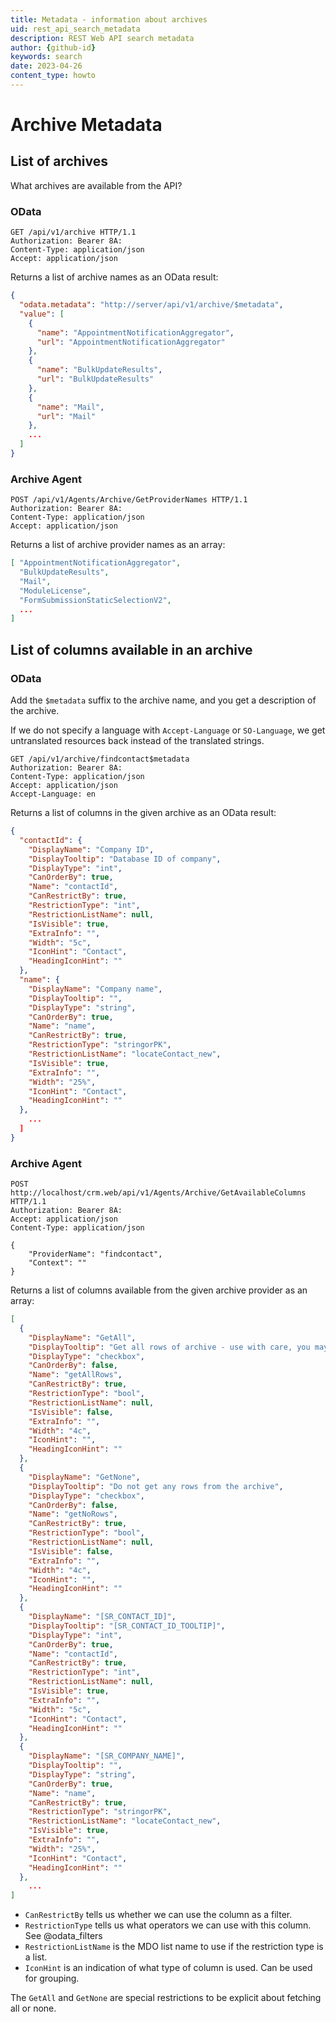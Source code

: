 ```yaml
---
title: Metadata - information about archives
uid: rest_api_search_metadata
description: REST Web API search metadata
author: {github-id}
keywords: search
date: 2023-04-26
content_type: howto
---
```


# Archive Metadata

## List of archives

What archives are available from the API?

### OData

```http
GET /api/v1/archive HTTP/1.1
Authorization: Bearer 8A:
Content-Type: application/json
Accept: application/json
```

Returns a list of archive names as an OData result:

```json
{
  "odata.metadata": "http://server/api/v1/archive/$metadata",
  "value": [
    {
      "name": "AppointmentNotificationAggregator",
      "url": "AppointmentNotificationAggregator"
    },
    {
      "name": "BulkUpdateResults",
      "url": "BulkUpdateResults"
    },
    {
      "name": "Mail",
      "url": "Mail"
    },
    ...
  ]
}
```

### Archive Agent

```http
POST /api/v1/Agents/Archive/GetProviderNames HTTP/1.1
Authorization: Bearer 8A:
Content-Type: application/json
Accept: application/json
```

Returns a list of archive provider names as an array:

```json
[ "AppointmentNotificationAggregator",
  "BulkUpdateResults",
  "Mail",
  "ModuleLicense",
  "FormSubmissionStaticSelectionV2",
  ...
]
```

## List of columns available in an archive

### OData

Add the `$metadata` suffix to the archive name, and you get a description of the archive.

If we do not specify a language with `Accept-Language` or `SO-Language`, we get untranslated resources back instead of the translated strings.

```http
GET /api/v1/archive/findcontact$metadata
Authorization: Bearer 8A:
Content-Type: application/json
Accept: application/json
Accept-Language: en
```

Returns a list of columns in the given archive as an OData result:

```json
{
  "contactId": {
    "DisplayName": "Company ID",
    "DisplayTooltip": "Database ID of company",
    "DisplayType": "int",
    "CanOrderBy": true,
    "Name": "contactId",
    "CanRestrictBy": true,
    "RestrictionType": "int",
    "RestrictionListName": null,
    "IsVisible": true,
    "ExtraInfo": "",
    "Width": "5c",
    "IconHint": "Contact",
    "HeadingIconHint": ""
  },
  "name": {
    "DisplayName": "Company name",
    "DisplayTooltip": "",
    "DisplayType": "string",
    "CanOrderBy": true,
    "Name": "name",
    "CanRestrictBy": true,
    "RestrictionType": "stringorPK",
    "RestrictionListName": "locateContact_new",
    "IsVisible": true,
    "ExtraInfo": "",
    "Width": "25%",
    "IconHint": "Contact",
    "HeadingIconHint": ""
  },
    ...
  ]
}
```

### Archive Agent

```http
POST  http://localhost/crm.web/api/v1/Agents/Archive/GetAvailableColumns HTTP/1.1
Authorization: Bearer 8A:
Accept: application/json
Content-Type: application/json

{
    "ProviderName": "findcontact",
    "Context": ""
}
```

Returns a list of columns available from the given archive provider as an array:

```json
[
  {
    "DisplayName": "GetAll",
    "DisplayTooltip": "Get all rows of archive - use with care, you may be fetching the whole database",
    "DisplayType": "checkbox",
    "CanOrderBy": false,
    "Name": "getAllRows",
    "CanRestrictBy": true,
    "RestrictionType": "bool",
    "RestrictionListName": null,
    "IsVisible": false,
    "ExtraInfo": "",
    "Width": "4c",
    "IconHint": "",
    "HeadingIconHint": ""
  },
  {
    "DisplayName": "GetNone",
    "DisplayTooltip": "Do not get any rows from the archive",
    "DisplayType": "checkbox",
    "CanOrderBy": false,
    "Name": "getNoRows",
    "CanRestrictBy": true,
    "RestrictionType": "bool",
    "RestrictionListName": null,
    "IsVisible": false,
    "ExtraInfo": "",
    "Width": "4c",
    "IconHint": "",
    "HeadingIconHint": ""
  },
  {
    "DisplayName": "[SR_CONTACT_ID]",
    "DisplayTooltip": "[SR_CONTACT_ID_TOOLTIP]",
    "DisplayType": "int",
    "CanOrderBy": true,
    "Name": "contactId",
    "CanRestrictBy": true,
    "RestrictionType": "int",
    "RestrictionListName": null,
    "IsVisible": true,
    "ExtraInfo": "",
    "Width": "5c",
    "IconHint": "Contact",
    "HeadingIconHint": ""
  },
  {
    "DisplayName": "[SR_COMPANY_NAME]",
    "DisplayTooltip": "",
    "DisplayType": "string",
    "CanOrderBy": true,
    "Name": "name",
    "CanRestrictBy": true,
    "RestrictionType": "stringorPK",
    "RestrictionListName": "locateContact_new",
    "IsVisible": true,
    "ExtraInfo": "",
    "Width": "25%",
    "IconHint": "Contact",
    "HeadingIconHint": ""
  },
    ...
]
```

* `CanRestrictBy` tells us whether we can use the column as a filter.
* `RestrictionType` tells us what operators we can use with this column. See @odata_filters
* `RestrictionListName` is the MDO list name to use if the restriction type is a list.
* `IconHint` is an indication of what type of column is used. Can be used for grouping.

The `GetAll` and `GetNone` are special restrictions to be explicit about fetching all or none.
